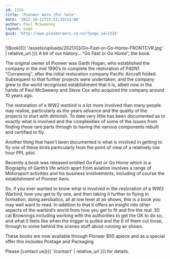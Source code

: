 ```yaml
---
id: 1316
title: 'Pioneer Aero |For Sale'
date: '2012-10-11T23:53:33+13:00'
author: Paul McSweeney
layout: page
guid: 'http://www.pioneeraero.co.nz/?page_id=1316'
---
```


![Book]({{ '/assets/uploads/2021/03/Go-Fast-or-Go-Home-FRONTCVR.jpg' | relative_url }})
A bit of our history… “Go Fast or Go Home”, the book.

The original owner of Pioneer was Garth Hogan, who established the company in the mid 1990’s to complete the restoration of P40N1 “Currawong”, after the initial restoration company Pacific Aircraft folded. Subsequent to that further projects were undertaken, and the company grew to the world recognised establishment that it is, albeit now in the hands of Paul McSweeny and Steve Cox who acquired the company around 10 years ago.

The restoration of a WW2 warbird is a lot more involved than many people may realise, particularly as the years advance and the quality of the projects to start with diminish. To date very little has been documented as to exactly what is involved and the complexities of some of the issues from finding those rare parts through to having the various components rebuilt and certified to fly.

Another thing that hasn’t been documented is what is involved in getting to fly one of these birds particularly from the point of view of a relatively low hour PPL pilot.

Recently a book was released entitled Go Fast or Go Home which is a Biography of Garth’s life which apart from aviation involves a range of Motorsport activities and his business involvements, including of course the establishment of Pioneer Aero.

So, if you ever wanted to know what is involved in the restoration of a WW2 Warbird, how you get to fly one, and then taking it further to flying in formation, doing aerobatics, all at low level at air shows, this is a book you may well want to read. In addition to that it offers an insight into other aspects of the warbird’s world from how you get to fit and fire the real .50 cal Brownings including working with the authorities to get the OK to do so, and what it feels like when the trigger is pulled and the 6 of them cut loose, through to some behind the scenes stuff about running air shows.

These books are now available through Pioneer $50 apiece and as a special offer this includes Postage and Packaging.

Please [contact us]({{ '/contact' | relative_url }}) for details.
